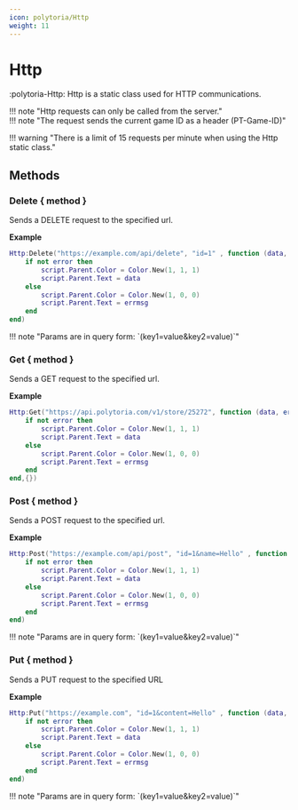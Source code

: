 ```yaml
---
icon: polytoria/Http
weight: 11
---
```


# Http

:polytoria-Http: Http is a static class used for HTTP communications.

<div data-search-exclude markdown>
!!! note "Http requests can only be called from the server."
</div>

<div data-search-exclude markdown>
!!! note "The request sends the current game ID as a header (PT-Game-ID)"
</div>

!!! warning "There is a limit of 15 requests per minute when using the Http static class."

## Methods

### Delete { method }

Sends a DELETE request to the specified url.

**Example**

```lua
Http:Delete("https://example.com/api/delete", "id=1" , function (data, error, errmsg)
    if not error then
        script.Parent.Color = Color.New(1, 1, 1)
        script.Parent.Text = data
    else
        script.Parent.Color = Color.New(1, 0, 0)
        script.Parent.Text = errmsg
    end
end)
```

<div data-search-exclude markdown>
!!! note "Params are in query form: `(key1=value&key2=value)`"
</div>

### Get { method }

Sends a GET request to the specified url.

**Example**

```lua
Http:Get("https://api.polytoria.com/v1/store/25272", function (data, error, errmsg)
    if not error then
        script.Parent.Color = Color.New(1, 1, 1)
        script.Parent.Text = data
    else
        script.Parent.Color = Color.New(1, 0, 0)
        script.Parent.Text = errmsg
    end
end,{})
```

### Post { method }

Sends a POST request to the specified url.

**Example**

```lua
Http:Post("https://example.com/api/post", "id=1&name=Hello" , function (data, error, errmsg)
    if not error then
        script.Parent.Color = Color.New(1, 1, 1)
        script.Parent.Text = data
    else
        script.Parent.Color = Color.New(1, 0, 0)
        script.Parent.Text = errmsg
    end
end)
```

<div data-search-exclude markdown>
!!! note "Params are in query form: `(key1=value&key2=value)`"
</div>

### Put { method }

Sends a PUT request to the specified URL

**Example**

```lua
Http:Put("https://example.com", "id=1&content=Hello" , function (data, error, errmsg)
    if not error then
        script.Parent.Color = Color.New(1, 1, 1)
        script.Parent.Text = data
    else
        script.Parent.Color = Color.New(1, 0, 0)
        script.Parent.Text = errmsg
    end
end)
```

<div data-search-exclude markdown>
!!! note "Params are in query form: `(key1=value&key2=value)`"
</div>
